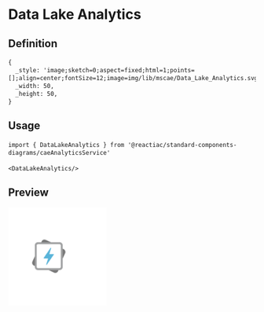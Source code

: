 # Data Lake Analytics

## Definition

```
{
  _style: 'image;sketch=0;aspect=fixed;html=1;points=[];align=center;fontSize=12;image=img/lib/mscae/Data_Lake_Analytics.svg;strokeColor=none;',
  _width: 50,
  _height: 50,
}
```

## Usage

```
import { DataLakeAnalytics } from '@reactiac/standard-components-diagrams/caeAnalyticsService'

<DataLakeAnalytics/>
```

## Preview

<img src="./data-lake-analytics.png" width="200"/>
